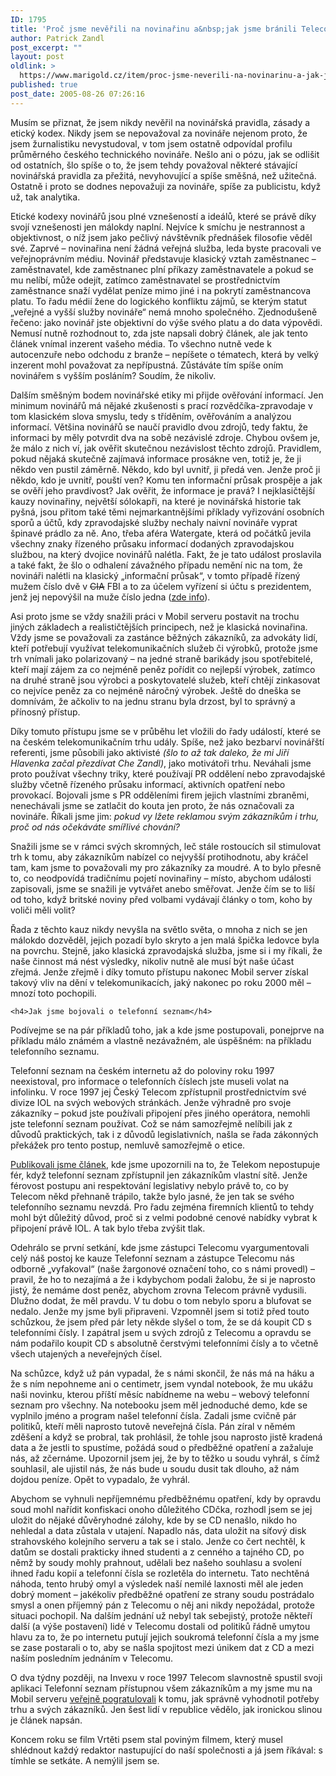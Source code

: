 ```yaml
---
ID: 1795
title: 'Proč jsme nevěřili na novinařinu a&nbsp;jak jsme bránili Telecomu zlikvidovat seznam'
author: Patrick Zandl
post_excerpt: ""
layout: post
oldlink: >
  https://www.marigold.cz/item/proc-jsme-neverili-na-novinarinu-a-jak-jsme-branili-telecomu-zlikvidovat-seznam
published: true
post_date: 2005-08-26 07:26:16
---
```

<p>Musím se přiznat, že jsem nikdy nevěřil na novinářská pravidla, zásady a etický kodex. Nikdy jsem se nepovažoval za novináře nejenom proto, že jsem žurnalistiku nevystudoval, v tom jsem ostatně odpovídal profilu průměrného českého technického novináře. Nešlo ani o pózu, jak se odlišit od ostatních, šlo spíše o to, že jsem tehdy považoval některé stávající novinářská pravidla za přežitá, nevyhovující a spíše směšná, než užitečná.  Ostatně i proto se dodnes nepovažuji za novináře, spíše za publicistu, když už, tak analytika. </p>

<p>Etické kodexy novinářů jsou plné vznešeností a ideálů, které se právě díky svojí vznešenosti jen málokdy naplní. Nejvíce k smíchu je nestrannost a objektivnost, o níž jsem jako pečlivý návštěvník přednášek filosofie věděl své. Zaprvé – novinařina není žádná veřejná služba, leda byste pracovali ve veřejnoprávním médiu. Novinář představuje klasický vztah zaměstnanec – zaměstnavatel, kde zaměstnanec plní příkazy zaměstnavatele a pokud se mu nelíbí, může odejít, zatímco zaměstnavatel se prostřednictvím zaměstnance snaží vydělat peníze mimo jiné i na pokrytí zaměstnancova platu. To řadu médií žene do logického konfliktu zájmů, se kterým statut „veřejné a vyšší služby novináře“ nemá mnoho společného. Zjednodušeně řečeno: jako novinář jste objektivní do výše svého platu a do data výpovědi. Nemusí nutně rozhodnout to, zda jste napsali dobrý článek, ale jak tento článek vnímal inzerent vašeho média. To všechno nutně vede k autocenzuře nebo odchodu z branže – nepíšete o tématech, která by velký inzerent mohl považovat za nepřípustná. Zůstáváte tím spíše oním novinářem s vyšším posláním? Soudím, že nikoliv.
</p>

<!--more--><p>Dalším směšným bodem  novinářské etiky mi přijde ověřování informací. Jen minimum novinářů má nějaké zkušenosti s prací rozvědčíka-zpravodaje v tom klasickém slova smyslu, tedy s tříděním, ověřováním a analýzou informací. Většina novinářů se naučí pravidlo dvou zdrojů, tedy faktu, že informaci by měly potvrdit dva na sobě nezávislé zdroje. Chybou ovšem je, že málo z nich ví, jak ověřit skutečnou nezávislost těchto zdrojů. Pravidlem, pokud nějaká skutečně zajímavá informace prosákne ven, totiž je, že ji někdo ven pustil záměrně. Někdo, kdo byl uvnitř, ji předá ven. Jenže proč ji někdo, kdo je uvnitř, pouští ven? Komu ten informační průsak prospěje a jak se ověří jeho pravdivost? Jak ověřit, že informace je pravá? I nejklasičtější kauzy novinařiny, největší sólokapři, na které je novinářská historie tak pyšná, jsou přitom také těmi nejmarkantnějšími příklady vyřizování osobních sporů a účtů, kdy zpravodajské služby nechaly naivní novináře vyprat špinavé prádlo za ně. Ano, třeba aféra Watergate, která od počátků jevila všechny znaky řízeného průsaku informací dodaných zpravodajskou službou, na který dvojice novinářů nalétla. Fakt, že je tato událost proslavila a také fakt, že šlo o odhalení závažného případu nemění nic na tom, že novináři nalétli na klasický „informační průsak“, v tomto případě řízený mužem číslo dvě v <strike>CIA</strike> FBI a to za účelem vyřízení si účtu s prezidentem, jenž jej nepovýšil na muže číslo jedna (<a href="http://zpravy.idnes.cz/zahranicni.asp?r=zahranicni&amp;c=A050601_102311_zahranicni_lkr">zde info</a>). </p>

<p>Asi proto jsme se vždy snažili práci v Mobil serveru postavit na trochu jiných  základech a realističtějších principech, než je klasická novinařina. Vždy jsme se považovali za zastánce běžných zákazníků, za advokáty lidí, kteří potřebují využívat telekomunikačních služeb či výrobků, protože jsme trh vnímali jako polarizovaný – na jedné straně barikády jsou spotřebitelé, kteří mají zájem za co nejméně peněz pořídit co nejlepší výrobek, zatímco na druhé straně jsou výrobci a poskytovatelé služeb, kteří chtějí zinkasovat co nejvíce peněz za co nejméně náročný výrobek. Ještě do dneška se domnívám, že ačkoliv to na jednu stranu byla drzost, byl to správný a přínosný přístup. </p>

<p>Díky tomuto přístupu jsme se v průběhu let vložili do řady událostí, které se na českém telekomunikačním trhu udály. Spíše, než jako bezbarví novinářští referenti, jsme působili jako aktivisté <i>(šlo to až tak daleko, že mi Jiří Hlavenka začal přezdívat Che Zandl)</i>, jako motivátoři trhu. Neváhali jsme proto používat všechny triky, které používají PR oddělení nebo zpravodajské služby včetně řízeného průsaku informací, aktivních opatření nebo provokací. Bojovali jsme s PR odděleními firem jejich vlastními zbraněmi, nenechávali jsme se zatlačit do kouta jen proto, že nás označovali za novináře. Říkali jsme jim: <i>pokud vy lžete reklamou svým zákazníkům i trhu, proč od nás očekáváte smířlivé chování?</i>  </p>

<p>Snažili jsme se v rámci svých skromných, leč stále rostoucích sil stimulovat trh k tomu, aby zákazníkům nabízel co nejvyšší protihodnotu, aby kráčel tam, kam jsme to považovali my pro zákazníky za moudré. A to bylo přesně to, co neodpovídá tradičnímu pojetí novinařiny – místo, abychom události zapisovali, jsme se snažili je vytvářet anebo směřovat. Jenže čím se to liší od toho, když britské noviny před volbami vydávají články o tom, koho by voliči měli volit?</p>

<p>Řada z těchto kauz nikdy nevyšla na světlo světa, o mnoha z nich se jen málokdo dozvěděl, jejich pozadí bylo skryto a jen malá špička ledovce byla na povrchu. Stejně, jako klasická zpravodajská služba, jsme si i my říkali, že naše činnost má nést výsledky, nikoliv nutně ale musí být naše účast zřejmá. Jenže zřejmě i díky tomuto přístupu nakonec Mobil server získal takový vliv na dění v telekomunikacích, jaký nakonec po roku 2000 měl – mnozí toto pochopili. </p>

	<h4>Jak jsme bojovali o telefonní seznam</h4>
<p>Podívejme se na pár příkladů toho, jak a kde jsme postupovali, ponejprve na příkladu málo známém a vlastně nezávažném, ale úspěšném: na příkladu telefonního seznamu. </p>

<p>Telefonní seznam na českém internetu až do poloviny roku 1997 neexistoval, pro informace o telefonních číslech jste museli volat na infolinku. V roce 1997 jej Český Telecom zpřístupnil prostřednictvím své divize IOL na svých webových stránkách. Jenže výhradně pro svoje zákazníky – pokud jste používali připojení přes jiného operátora, nemohli jste telefonní seznam používat. Což se nám samozřejmě nelíbili jak z důvodů praktických, tak i z důvodů legislativních, našla se řada zákonných překážek pro tento postup, nemluvě samozřejmě o etice. </p>

<p><a href="http://mobil.idnes.cz/mob_aktuality.asp?r=mob_aktuality&amp;c=A970626_0003831_mob_aktuality">Publikovali jsme článek</a>, kde jsme upozornili na to, že Telekom nepostupuje fér, když telefonní seznam zpřístupnil jen zákazníkům vlastní sítě. Jenže férovost postupu ani respektování legislativy nebylo právě to, co by Telecom někd přehnaně trápilo, takže bylo jasné, že jen tak se svého telefonního seznamu nevzdá. Pro řadu zejména firemních klientů to tehdy mohl být důležitý důvod, proč si z velmi podobné cenové nabídky vybrat k připojení právě IOL. A tak bylo třeba zvýšit tlak. </p>

<p>Odehrálo se první setkání, kde jsme zástupci Telecomu vyargumentovali celý náš postoj ke kauze Telefonní seznam a zástupce Telecomu nás odborně „vyfakoval“ (naše žargonové označení toho, co s námi provedl) – pravil, že ho to nezajímá a že i kdybychom podali žalobu, že si je naprosto jistý, že nemáme dost peněz, abychom zrovna Telecom právně vydusili. Dlužno dodat, že měl pravdu. V tu dobu o tom nebylo sporu a blufovat se nedalo.  Jenže my jsme byli připraveni. Vzpomněl jsem si totiž před touto schůzkou, že jsem před pár lety někde slyšel o tom, že se dá koupit CD s telefonními čísly. I zapátral jsem u svých zdrojů z Telecomu a opravdu se nám podařilo koupit CD s absolutně čerstvými telefonními čísly a to včetně všech utajených a neveřejných čísel. </p>

<p>Na schůzce, když už pán vypadal, že s námi skončil, že nás má na háku a že s ním nepohneme ani o centimetr, jsem vyndal notebook, že mu ukážu naši novinku, kterou příští měsíc nabídneme na webu – webový telefonní seznam pro všechny. Na notebooku jsem měl jednoduché demo, kde se vyplnilo jméno a program našel telefonní čísla. Zadali jsme cvičně pár politiků, kteří měli naprosto tutově neveřejná čísla. Pán zíral v němém zděšení a když se probral, tak prohlásil, že tohle jsou naprosto jistě kradená data a že jestli to spustíme, požádá soud o předběžné opatření a zažaluje nás, až zčernáme. Upozornil jsem jej, že by to těžko u soudu vyhrál, s čímž souhlasil, ale ujistil nás, že nás bude u soudu dusit tak dlouho, až nám dojdou peníze. Opět to vypadalo, že vyhrál. </p>

<p>Abychom se vyhnuli nepříjemnému předběžnému opatření, kdy by opravdu soud mohl nařídit konfiskaci onoho důležitého CDčka, rozhodl jsem se jej uložit do nějaké důvěryhodné zálohy, kde by se CD nenašlo, nikdo ho nehledal a data zůstala v utajení. Napadlo nás, data uložit na síťový disk strahovského kolejního serveru a tak se i stalo. Jenže co čert nechtěl, k datům se dostali prakticky ihned studenti a z cenného a tajného CD, po němž by soudy mohly prahnout, udělali bez našeho souhlasu a svolení ihned řadu kopií a telefonní čísla se rozletěla do internetu. Tato nechtěná náhoda, tento hrubý omyl a výsledek naší nemilé laxnosti měl ale jeden dobrý moment – jakékoliv předběžné opatření ze strany soudu postrádalo smysl a onen příjemný pán z Telecomu o něj ani nikdy nepožádal, protože situaci pochopil.  Na dalším jednání už nebyl tak sebejistý, protože někteří další (a výše postavení)  lidé v Telecomu dostali od politiků řádně umytou hlavu za to, že po internetu putují jejich soukromá telefonní čísla a my jsme se zase postarali o to, aby se našla spojitost mezi únikem dat z CD a mezi naším posledním jednáním v Telecomu. </p>

<p>O dva týdny později, na Invexu v roce 1997 Telecom slavnostně spustil svoji aplikaci Telefonní seznam přístupnou všem zákazníkům a my jsme mu na Mobil serveru <a href="http://mobil.idnes.cz/mob_ceny.asp?r=mob_ceny&amp;c=A971013_0047725_mob_ceny">veřejně pogratulovali</a> k tomu, jak správně vyhodnotil potřeby trhu a svých zákazníků. Jen šest lidí v republice vědělo, jak ironickou slinou je článek napsán. </p>

<p>Koncem roku se film Vrtěti psem stal poviným filmem, který musel shlédnout každý redaktor nastupující do naší společnosti a já jsem říkával: s tímhle se setkáte. A nemýlil jsem se.
</p>
